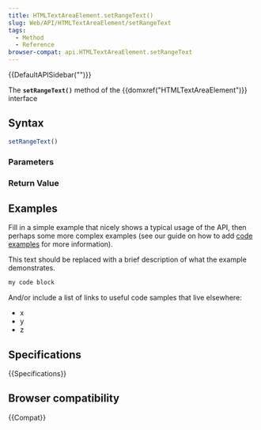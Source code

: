 ```yaml
---
title: HTMLTextAreaElement.setRangeText()
slug: Web/API/HTMLTextAreaElement/setRangeText
tags:
  - Method
  - Reference
browser-compat: api.HTMLTextAreaElement.setRangeText
---
```

{{DefaultAPISidebar("")}}

The **`setRangeText()`** method of the {{domxref("HTMLTextAreaElement")}} interface 

## Syntax

```js
setRangeText()
```

### Parameters



### Return Value



## Examples

Fill in a simple example that nicely shows a typical usage of the API, then perhaps some more complex examples (see our guide on how to add [code examples](/en-US/docs/MDN/Contribute/Structures/Code_examples) for more information).

This text should be replaced with a brief description of what the example demonstrates.

```js
my code block
```

And/or include a list of links to useful code samples that live elsewhere:

*   x
*   y
*   z

## Specifications

{{Specifications}}

## Browser compatibility

{{Compat}}


